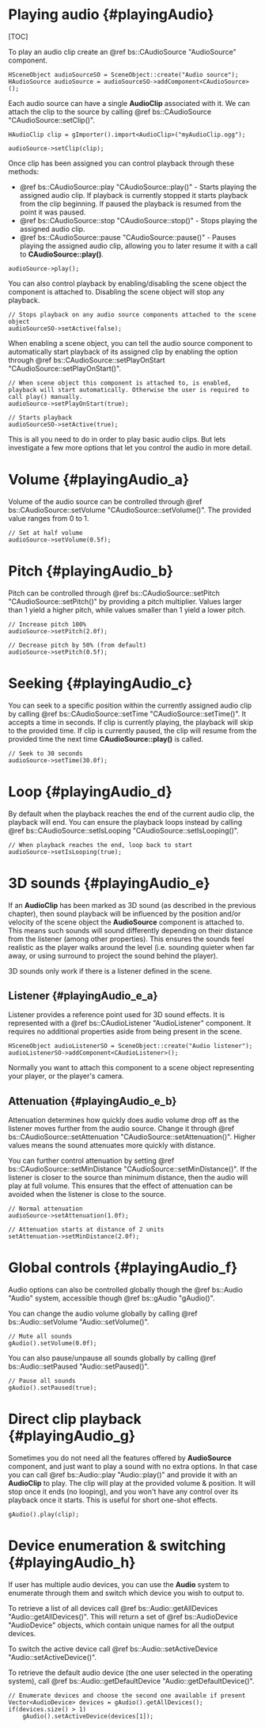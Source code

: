 Playing audio 						{#playingAudio}
===============
[TOC]

To play an audio clip create an @ref bs::CAudioSource "AudioSource" component.

~~~~~~~~~~~~~{.cpp}
HSceneObject audioSourceSO = SceneObject::create("Audio source");
HAudioSource audioSource = audioSourceSO->addComponent<CAudioSource>();
~~~~~~~~~~~~~

Each audio source can have a single **AudioClip** associated with it. We can attach the clip to the source by calling @ref bs::CAudioSource "CAudioSource::setClip()".

~~~~~~~~~~~~~{.cpp}
HAudioClip clip = gImporter().import<AudioClip>("myAudioClip.ogg");

audioSource->setClip(clip);
~~~~~~~~~~~~~

Once clip has been assigned you can control playback through these methods:
 - @ref bs::CAudioSource::play "CAudioSource::play()" - Starts playing the assigned audio clip. If playback is currently stopped it starts playback from the clip beginning. If paused the playback is resumed from the point it was paused.
 - @ref bs::CAudioSource::stop "CAudioSource::stop()" - Stops playing the assigned audio clip.
 - @ref bs::CAudioSource::pause "CAudioSource::pause()" - Pauses playing the assigned audio clip, allowing you to later resume it with a call to **CAudioSource::play()**.
 
~~~~~~~~~~~~~{.cpp}
audioSource->play();
~~~~~~~~~~~~~

You can also control playback by enabling/disabling the scene object the component is attached to. Disabling the scene object will stop any playback.

~~~~~~~~~~~~~{.cpp}
// Stops playback on any audio source components attached to the scene object
audioSourceSO->setActive(false);
~~~~~~~~~~~~~

When enabling a scene object, you can tell the audio source component to automatically start playback of its assigned clip by enabling the option through @ref bs::CAudioSource::setPlayOnStart "CAudioSource::setPlayOnStart()".

~~~~~~~~~~~~~{.cpp}
// When scene object this component is attached to, is enabled, playback will start automatically. Otherwise the user is required to call play() manually.
audioSource->setPlayOnStart(true);

// Starts playback
audioSourceSO->setActive(true);
~~~~~~~~~~~~~

This is all you need to do in order to play basic audio clips. But lets investigate a few more options that let you control the audio in more detail.

# Volume {#playingAudio_a}
Volume of the audio source can be controlled through @ref bs::CAudioSource::setVolume "CAudioSource::setVolume()". The provided value ranges from 0 to 1.

~~~~~~~~~~~~~{.cpp}
// Set at half volume
audioSource->setVolume(0.5f);
~~~~~~~~~~~~~

# Pitch {#playingAudio_b}
Pitch can be controlled through @ref bs::CAudioSource::setPitch "CAudioSource::setPitch()" by providing a pitch multiplier. Values larger than 1 yield a higher pitch, while values smaller than 1 yield a lower pitch.

~~~~~~~~~~~~~{.cpp}
// Increase pitch 100%
audioSource->setPitch(2.0f);

// Decrease pitch by 50% (from default)
audioSource->setPitch(0.5f);
~~~~~~~~~~~~~

# Seeking {#playingAudio_c}
You can seek to a specific position within the currently assigned audio clip by calling @ref bs::CAudioSource::setTime "CAudioSource::setTime()". It accepts a time in seconds. If clip is currently playing, the playback will skip to the provided time. If clip is currently paused, the clip will resume from the provided time the next time **CAudioSource::play()** is called.

~~~~~~~~~~~~~{.cpp}
// Seek to 30 seconds
audioSource->setTime(30.0f);
~~~~~~~~~~~~~

# Loop {#playingAudio_d}
By default when the playback reaches the end of the current audio clip, the playback will end. You can ensure the playback loops instead by calling @ref bs::CAudioSource::setIsLooping "CAudioSource::setIsLooping()".

~~~~~~~~~~~~~{.cpp}
// When playback reaches the end, loop back to start
audioSource->setIsLooping(true);
~~~~~~~~~~~~~

# 3D sounds {#playingAudio_e}
If an **AudioClip** has been marked as 3D sound (as described in the previous chapter), then sound playback will be influenced by the position and/or velocity of the scene object the **AudioSource** component is attached to. This means such sounds will sound differently depending on their distance from the listener (among other properties). This ensures the sounds feel realistic as the player walks around the level (i.e. sounding quieter when far away, or using surround to project the sound behind the player).

3D sounds only work if there is a listener defined in the scene. 

## Listener {#playingAudio_e_a}
Listener provides a reference point used for 3D sound effects. It is represented with a @ref bs::CAudioListener "AudioListener" component. It requires no additional properties aside from being present in the scene.

~~~~~~~~~~~~~{.cpp}
HSceneObject audioListenerSO = SceneObject::create("Audio listener");
audioListenerSO->addComponent<CAudioListener>();
~~~~~~~~~~~~~

Normally you want to attach this component to a scene object representing your player, or the player's camera.

## Attenuation {#playingAudio_e_b}
Attenuation determines how quickly does audio volume drop off as the listener moves further from the audio source. Change it through @ref bs::CAudioSource::setAttenuation "CAudioSource::setAttenuation()". Higher values means the sound attenuates more quickly with distance.

You can further control attenuation by setting @ref bs::CAudioSource::setMinDistance "CAudioSource::setMinDistance()". If the listener is closer to the source than minimum distance, then the audio will play at full volume. This ensures that the effect of attenuation can be avoided when the listener is close to the source.

~~~~~~~~~~~~~{.cpp}
// Normal attenuation
audioSource->setAttenuation(1.0f);

// Attenuation starts at distance of 2 units
setAttenuation->setMinDistance(2.0f);
~~~~~~~~~~~~~

# Global controls {#playingAudio_f}
Audio options can also be controlled globally though the @ref bs::Audio "Audio" system, accessible though @ref bs::gAudio "gAudio()". 

You can change the audio volume globally by calling @ref bs::Audio::setVolume "Audio::setVolume()".
~~~~~~~~~~~~~{.cpp}
// Mute all sounds
gAudio().setVolume(0.0f);
~~~~~~~~~~~~~

You can also pause/unpause all sounds globally by calling @ref bs::Audio::setPaused "Audio::setPaused()".
~~~~~~~~~~~~~{.cpp}
// Pause all sounds
gAudio().setPaused(true);
~~~~~~~~~~~~~

# Direct clip playback {#playingAudio_g}
Sometimes you do not need all the features offered by **AudioSource** component, and just want to play a sound with no extra options. In that case you can call @ref bs::Audio::play "Audio::play()" and provide it with an **AudioClip** to play. The clip will play at the provided volume & position. It will stop once it ends (no looping), and you won't have any control over its playback once it starts. This is useful for short one-shot effects.

~~~~~~~~~~~~~{.cpp}
gAudio().play(clip);
~~~~~~~~~~~~~

# Device enumeration & switching {#playingAudio_h}
If user has multiple audio devices, you can use the **Audio** system to enumerate through them and switch which device you wish to output to.

To retrieve a list of all devices call @ref bs::Audio::getAllDevices "Audio::getAllDevices()". This will return a set of @ref bs::AudioDevice "AudioDevice" objects, which contain unique names for all the output devices.

To switch the active device call @ref bs::Audio::setActiveDevice "Audio::setActiveDevice()".

To retrieve the default audio device (the one user selected in the operating system), call @ref bs::Audio::getDefaultDevice "Audio::getDefaultDevice()".

~~~~~~~~~~~~~{.cpp}
// Enumerate devices and choose the second one available if present
Vector<AudioDevice> devices = gAudio().getAllDevices();
if(devices.size() > 1)
	gAudio().setActiveDevice(devices[1]);
~~~~~~~~~~~~~